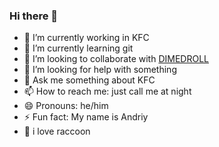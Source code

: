 ### Hi there 👋

- 🔭 I’m currently working in KFC
- 🌱 I’m currently learning git
- 👯 I’m looking to collaborate with [DIMEDROLL](https://open.spotify.com/artist/3GQIyVL8rn7tMVIxUvLnVi)
- 🤔 I’m looking for help with something
- 💬 Ask me something about KFC
- 📫 How to reach me: just call me at night
- 😄 Pronouns: he/him
- ⚡️ Fun fact: My name is Andriy
- 🦝 i love raccoon